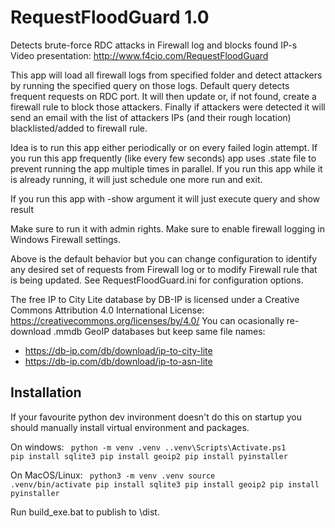 # RequestFloodGuard 1.0
Detects brute-force RDC attacks in Firewall log and blocks found IP-s<br>
Video presentation: http://www.f4cio.com/RequestFloodGuard

This app will load all firewall logs from specified folder and detect attackers by running the specified query on those logs. Default query detects frequent requests on RDC port. It will then update or, if not found, create a firewall rule to block those attackers. Finally if attackers were detected it will send an email with the list of attackers IPs (and their rough location) blacklisted/added to firewall rule.

Idea is to run this app either periodically or on every failed login attempt. If you run this app frequently (like every few seconds) app uses .state file to prevent running the app multiple times in parallel. If you run this app while it is already running, it will just schedule one more run and exit.

If you run this app with -show argument it will just execute query and show result

Make sure to run it with admin rights. Маke sure to enable firewall logging in Windows Firewall settings.

Above is the default behavior but you can change configuration to identify any desired set of requests from Firewall log
or to modify Firewall rule that is being updated. See RequestFloodGuard.ini for configuration options.

The free IP to City Lite database by DB-IP is licensed under a Creative Commons Attribution 4.0 International License:
https://creativecommons.org/licenses/by/4.0/
You can ocasionally re-download .mmdb GeoIP databases but keep same file names:
- https://db-ip.com/db/download/ip-to-city-lite
- https://db-ip.com/db/download/ip-to-asn-lite

## Installation
If your favourite python dev invironment doesn't do this on startup you should manually install virtual environment and packages.

On windows:
<code>
python -m venv .venv
.\.venv\Scripts\Activate.ps1
pip install sqlite3
pip install geoip2
pip install pyinstaller
</code>

On MacOS/Linux:
<code>
python3 -m venv .venv
source .venv/bin/activate
pip install sqlite3
pip install geoip2
pip install pyinstaller
</code>

Run build_exe.bat to publish to \dist.
